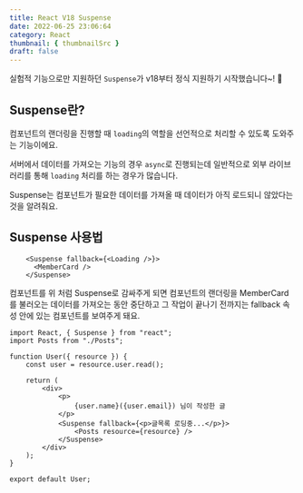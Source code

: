 ```yaml
---
title: React V18 Suspense
date: 2022-06-25 23:06:64
category: React
thumbnail: { thumbnailSrc }
draft: false
---
```


실험적 기능으로만 지원하던 `Suspense`가 v18부터 정식 지원하기 시작했습니다~! 🎉

## Suspense란?

컴포넌트의 랜더링을 진행할 때 `loading`의 역할을 선언적으로 처리할 수 있도록 도와주는 기능이에요.

서버에서 데이터를 가져오는 기능의 경우 `async`로 진행되는데 일반적으로 외부 라이브러리를 통해 `loading` 처리를 하는 경우가 많습니다.

Suspense는 컴포넌트가 필요한 데이터를 가져올 때 데이터가 아직 로드되니 않았다는 것을 알려줘요.

## Suspense 사용법

```tsx
    <Suspense fallback={<Loading />}>
      <MemberCard />
    </Suspense>
```
컴포넌트를 위 처럼 Suspense로 감싸주게 되면 컴포넌트의 랜더링을 MemberCard를 불러오는 데이터를 가져오는 동안 중단하고 
그 작업이 끝나기 전까지는 fallback 속성 안에 있는 컴포넌트를 보여주게 돼요.

```tsx
import React, { Suspense } from "react";
import Posts from "./Posts";

function User({ resource }) {
    const user = resource.user.read();

    return (
        <div>
            <p>
                {user.name}({user.email}) 님이 작성한 글
            </p>
            <Suspense fallback={<p>글목록 로딩중...</p>}>
                <Posts resource={resource} />
            </Suspense>
        </div>
    );
}

export default User;